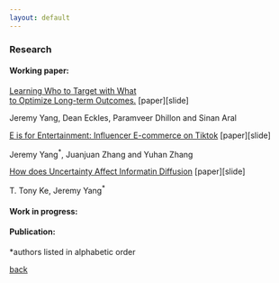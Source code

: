 ```yaml
---
layout: default
---
```


### Research

#### Working paper:

<ins>Learning Who to Target with What <br/> to Optimize Long-term Outcomes.</ins> [paper][slide]

Jeremy Yang, Dean Eckles, Paramveer Dhillon and Sinan Aral

<ins>E is for Entertainment: Influencer E-commerce on Tiktok</ins> [paper][slide]

Jeremy Yang<sup>*</sup>, Juanjuan Zhang and Yuhan Zhang

<ins>How does Uncertainty Affect Informatin Diffusion</ins> [paper][slide]

T. Tony Ke, Jeremy Yang<sup>*</sup> 

#### Work in progress:

#### Publication:


*authors listed in alphabetic order



[back](./)
